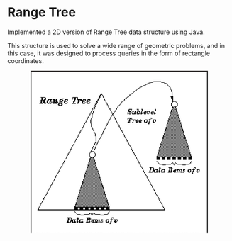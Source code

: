 # Range Tree

Implemented a 2D version of Range Tree data structure using Java.

This structure is used to solve a wide range of geometric problems, and in this case, it was designed to process queries in the form of rectangle coordinates. 

<p align="center">
<img width="400" alt="map" src="range_tree.jpg">  
</p>

